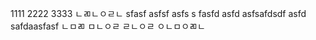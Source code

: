 
1111
2222
3333
ㄴㄻㄴㅇㄹㄴ
sfasf
asfsf
asfs
s fasfd
asfd
asfsafdsdf
asfd
safdaasfasf
ㄴㅁㄻ
ㅁㄴㅇㄹ
ㄹㄴㅇㄹ
ㅇㄴㅁㅇㄻㄴ
